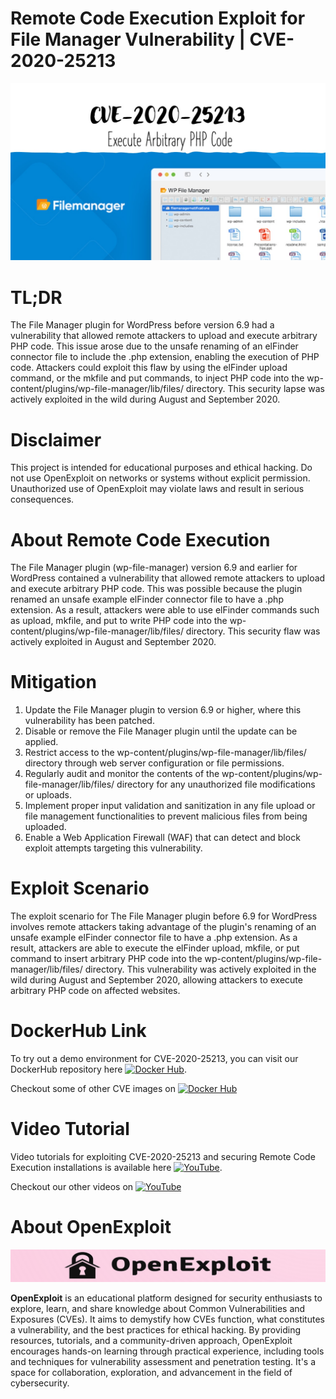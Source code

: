 # Remote Code Execution Exploit for File Manager Vulnerability | CVE-2020-25213
![CVE-2020-25213](https://raw.githubusercontent.com/pawanjswal/pawanjswal.github.io/master/cve-2020-25213/assets/thumbnail.jpg)

# TL;DR
The File Manager plugin for WordPress before version 6.9 had a vulnerability that allowed remote attackers to upload and execute arbitrary PHP code. This issue arose due to the unsafe renaming of an elFinder connector file to include the .php extension, enabling the execution of PHP code. Attackers could exploit this flaw by using the elFinder upload command, or the mkfile and put commands, to inject PHP code into the wp-content/plugins/wp-file-manager/lib/files/ directory. This security lapse was actively exploited in the wild during August and September 2020.

# Disclaimer
This project is intended for educational purposes and ethical hacking. Do not use OpenExploit on networks or systems without explicit permission. Unauthorized use of OpenExploit may violate laws and result in serious consequences.

# About Remote Code Execution
The File Manager plugin (wp-file-manager) version 6.9 and earlier for WordPress contained a vulnerability that allowed remote attackers to upload and execute arbitrary PHP code. This was possible because the plugin renamed an unsafe example elFinder connector file to have a .php extension. As a result, attackers were able to use elFinder commands such as upload, mkfile, and put to write PHP code into the wp-content/plugins/wp-file-manager/lib/files/ directory. This security flaw was actively exploited in August and September 2020.

# Mitigation
1. Update the File Manager plugin to version 6.9 or higher, where this vulnerability has been patched.
2. Disable or remove the File Manager plugin until the update can be applied.
3. Restrict access to the wp-content/plugins/wp-file-manager/lib/files/ directory through web server configuration or file permissions.
4. Regularly audit and monitor the contents of the wp-content/plugins/wp-file-manager/lib/files/ directory for any unauthorized file modifications or uploads.
5. Implement proper input validation and sanitization in any file upload or file management functionalities to prevent malicious files from being uploaded.
6. Enable a Web Application Firewall (WAF) that can detect and block exploit attempts targeting this vulnerability.

# Exploit Scenario
The exploit scenario for The File Manager plugin before 6.9 for WordPress involves remote attackers taking advantage of the plugin's renaming of an unsafe example elFinder connector file to have a .php extension. As a result, attackers are able to execute the elFinder upload, mkfile, or put command to insert arbitrary PHP code into the wp-content/plugins/wp-file-manager/lib/files/ directory. This vulnerability was actively exploited in the wild during August and September 2020, allowing attackers to execute arbitrary PHP code on affected websites.

# DockerHub Link
To try out a demo environment for CVE-2020-25213, you can visit our DockerHub repository here [![Docker Hub](https://img.shields.io/badge/Docker_Hub-2496ED?style=flat-square&logo=docker&logoColor=white)](https://hub.docker.com/r/pawanjswal/cve-2020-25213).

Checkout some of other CVE images on [![Docker Hub](https://img.shields.io/badge/Docker_Hub-2496ED?style=flat-square&logo=docker&logoColor=white)](https://hub.docker.com/u/pawanjswal)

# Video Tutorial
Video tutorials for exploiting CVE-2020-25213 and securing Remote Code Execution installations is available here [![YouTube](https://img.shields.io/badge/YouTube-FF0000?style=flat-square&logo=youtube&logoColor=white)](https://www.youtube.com/watch?v=cve-2020-25213). 

Checkout our other videos on [![YouTube](https://img.shields.io/badge/YouTube-FF0000?style=flat-square&logo=youtube&logoColor=white)](https://www.youtube.com/@OpenExploit)

# About OpenExploit
![OpenExploit](https://raw.githubusercontent.com/pawanjswal/pawanjswal.github.io/refs/heads/master/assets/logo.png)

**OpenExploit** is an educational platform designed for security enthusiasts to explore, learn, and share knowledge about Common Vulnerabilities and Exposures (CVEs). It aims to demystify how CVEs function, what constitutes a vulnerability, and the best practices for ethical hacking. By providing resources, tutorials, and a community-driven approach, OpenExploit encourages hands-on learning through practical experience, including tools and techniques for vulnerability assessment and penetration testing. It's a space for collaboration, exploration, and advancement in the field of cybersecurity.
